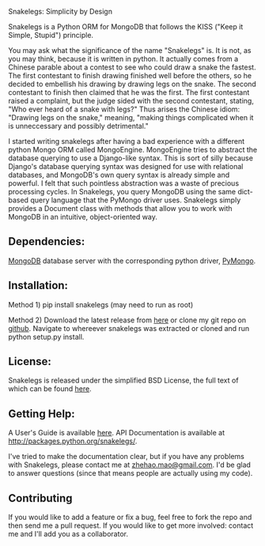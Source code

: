 Snakelegs: Simplicity by Design

Snakelegs is a Python ORM for MongoDB that follows the KISS ("Keep it Simple,
Stupid") principle.

You may ask what the significance of the name "Snakelegs" is. It is not, as you
may think, because it is written in python. It actually comes from a
Chinese parable about a contest to see who could draw a snake the fastest.
The first contestant to finish drawing finished well before the others, so he
decided to embellish his drawing by drawing legs on the snake. The second
contestant to finish then claimed that he was the first. The first contestant
raised a complaint, but the judge sided with the second contestant, stating,
"Who ever heard of a snake with legs?" Thus arises the Chinese idiom:
"Drawing legs on the snake," meaning, "making things complicated when it is
unneccessary and possibly detrimental." 

I started writing snakelegs after having a bad experience with a different
python Mongo ORM called MongoEngine. MongoEngine tries to abstract the
database querying to use a Django-like syntax. This is sort of silly
because Django's database querying syntax was designed for use with
relational databases, and MongoDB's own query syntax is already simple and 
powerful. I felt that such pointless abstraction was a waste of precious
processing cycles. In Snakelegs, you query MongoDB using the same dict-based
query language that the PyMongo driver uses. Snakelegs simply provides a
Document class with methods that allow you to work with MongoDB in an
intuitive, object-oriented way.

## Dependencies:
[MongoDB](http://mongodb.org) database server with the corresponding python
driver, [PyMongo](http://api.mongodb.org/python/).

## Installation:

Method 1) pip install snakelegs (may need to run as root)

Method 2) Download the latest release from
[here](http://zhehaomao.com/static/files/snakelegs/snakelegs-0.1.2.tar.gz) or clone
my git repo on [github](https://github.com/zhemao/snakelegs). Navigate to
whereever snakelegs was extracted or cloned and run python setup.py install.

## License:
Snakelegs is released under the simplified BSD License, the full text of which 
can be found [here](http://zhehaomao.com/static/bsd-license.txt).

## Getting Help:

A User's Guide is available [here](/blog/software/snakelegs-user-guide).
API Documentation is available at http://packages.python.org/snakelegs/. 

I've tried to make the documentation clear, but if you have any problems with
Snakelegs, please contact me at zhehao.mao@gmail.com. I'd be glad to answer
questions (since that means people are actually using my code).

## Contributing

If you would like to add a feature or fix a bug, feel free to fork the repo and
then send me a pull request. If you would like to get more involved: contact me
and I'll add you as a collaborator.

